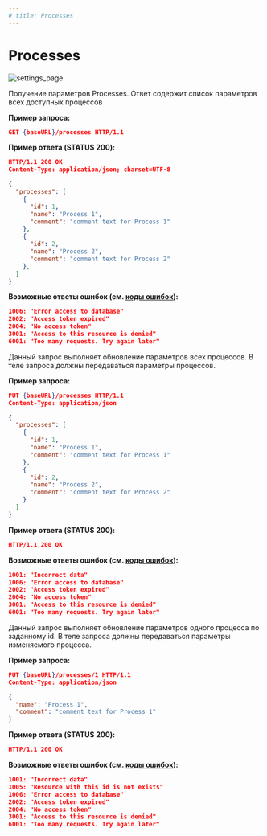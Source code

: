 ```yaml
---
# title: Processes
---
```

# Processes

![settings_page](/images/settings_page/processes.png)

<req method="get" path="/processes" isArrow>

Получение параметров Processes. Ответ содержит список параметров всех доступных процессов

**Пример запроса:**

```json
GET {baseURL}/processes HTTP/1.1
```

**Пример ответа (STATUS 200):**

```json
HTTP/1.1 200 OK
Content-Type: application/json; charset=UTF-8

{
  "processes": [
    {
      "id": 1,
      "name": "Process 1",
      "comment": "comment text for Process 1"
    },
    {
      "id": 2,
      "name": "Process 2",
      "comment": "comment text for Process 2"
    },
  ]
}
```

**Возможные ответы ошибок (см. [коды ошибок](/api/v1/errors.html)):**

```json
1006: "Error access to database"
2002: "Access token expired"
2004: "No access token"
3001: "Access to this resource is denied"
6001: "Too many requests. Try again later"
```

</req>

<!-- ********************************************************************************************************************* -->
<req method="put" path="/processes" isArrow>

Данный запрос выполняет обновление параметров всех процессов.
В теле запроса должны передаваться параметры процессов.

**Пример запроса:**

```json
PUT {baseURL}/processes HTTP/1.1
Content-Type: application/json

{
  "processes": [
    {
      "id": 1,
      "name": "Process 1",
      "comment": "comment text for Process 1"
    },
    {
      "id": 2,
      "name": "Process 2",
      "comment": "comment text for Process 2"
    }
  ]
}
```

**Пример ответа (STATUS 200):**

```json
HTTP/1.1 200 OK
```

**Возможные ответы ошибок (см. [коды ошибок](/api/v1/errors.html)):**

```json
1001: "Incorrect data"
1006: "Error access to database"
2002: "Access token expired"
2004: "No access token"
3001: "Access to this resource is denied"
6001: "Too many requests. Try again later"
```

</req>

<!-- ********************************************************************************************************************* -->
<req method="put" path="/processes/{id}" isArrow>

Данный запрос выполняет обновление параметров одного процесса по заданному id.
В теле запроса должны передаваться параметры изменяемого процесса.

**Пример запроса:**

```json
PUT {baseURL}/processes/1 HTTP/1.1
Content-Type: application/json

{
  "name": "Process 1",
  "comment": "comment text for Process 1"
}
```

**Пример ответа (STATUS 200):**

```json
HTTP/1.1 200 OK
```

**Возможные ответы ошибок (см. [коды ошибок](/api/v1/errors.html)):**

```json
1001: "Incorrect data"
1005: "Resource with this id is not exists"
1006: "Error access to database"
2002: "Access token expired"
2004: "No access token"
3001: "Access to this resource is denied"
6001: "Too many requests. Try again later"
```

</req>